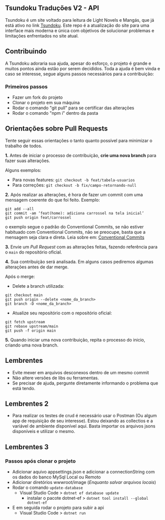 ## Tsundoku Traduções V2 - API
Tsundoku é um site voltado para leitura de Light Novels e Mangás, que já está ativo no link [Tsundoku](https://tsundoku.com.br/).
Este repo é a atualização do site para uma interface mais moderna e única com objetivos de solucionar problemas e limitações enfrentados no site atual.

## Contribuindo

A Tsundoku adoraria sua ajuda, apesar do esforço, o projeto é grande e muitos pontos ainda estão por serem decididos. Toda a ajuda é bem vinda e caso se interesse, segue alguns passos necessários para a contribuição:

### Primeiros passos 

- Fazer um fork do projeto
- Clonar o projeto em sua máquina 
- Rodar o comando "git pull" para se certificar das alterações
- Rodar o comando "npm i" dentro da pasta

## Orientações sobre Pull Requests

Tente seguir essas orientações o tanto quanto possível para minimizar o trabalho de todos.

**1.** Antes de iniciar o processo de contribuição,  **crie uma nova branch**  para fazer suas alterações.

Alguns exemplos:
-   Para novas features:  `git checkout -b feat/tabela-usuarios`
-   Para correções:  `git checkout -b fix/campo-retornando-null`

**2.**  Após realizar as alterações, é hora de fazer um commit com uma mensagem coerente do que foi feito. Exemplo:
```
git add --all
git commit -am ‘feat(home): adiciona carrossel na tela inicial’
git push origin feat/carrossel
```
o exemplo segue o padrão do Conventional Commits, se não estiver habituado com Conventional Commits, não se preocupe, basta que a mensagem seja clara e direta.
 Leia sobre em: [Conventional Commits](https://www.conventionalcommits.org/pt-br/v1.0.0/)

**3.**  Envie um  _Pull Request_  com as alterações feitas, fazendo referência para o  `main`  do repositório oficial.

**4.**  Sua contribuição será analisada. Em alguns casos pediremos algumas alterações antes de dar merge.

Após o merge:
-   Delete a branch utilizada:
```
git checkout main
git push origin --delete <nome_da_branch>
git branch -D <nome_da_branch>
```
-   Atualize seu repositório com o repositório oficial:
```
git fetch upstream
git rebase upstream/main
git push -f origin main
```
**5.**  Quando iniciar uma nova contribuição, repita o processo do inicio, criando uma nova branch.


## Lembrentes

- Evite mexer em arquivos desconexos dentro de um mesmo commit
- Não altere versões de libs ou ferramentas.
- Se precisar de ajuda, pergunte diretamente informando o problema que está tendo.

## Lembrentes 2

- Para realizar os testes de crud é necessário usar o Postman (Ou algum app de requisição de seu interesse). Estou deixando as collectios e a variável de ambiente disponível aqui.
Basta importar os arquivos jsons disponíveis e utilizar o mesmo.

## Lembrentes 3

### Passos após clonar o projeto

- Adicionar aquivo appsettings.json e adicionar a connectionString com os dados do banco MySql Local ou Remoto
- Adicionar diretórios wwwroot/image (_Enquanto salvar arquivos locais_)
- Rodar o comando ```update-database``` 
  - Visual Studio Code > ```dotnet ef database update```
    - instalar o pacote dotnet-ef > ```dotnet tool install --global dotnet-ef```
- E em seguida rodar o projeto para subir a api
  - Visual Studio Code > ```dotnet run```
